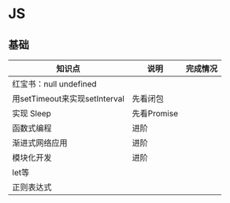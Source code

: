 # JS
## 基础

知识点                                          |说明       |完成情况
------------------------------------------------|-----------|-------
红宝书：null undefined                           |           |       
用setTimeout来实现setInterval                    |先看闭包    |       
实现 Sleep                                       |先看Promise|
函数式编程                                       |进阶       |
渐进式网络应用                                   |进阶       |
模块化开发                                       |进阶       |
let等                                           |           |
正则表达式                                       |           |
